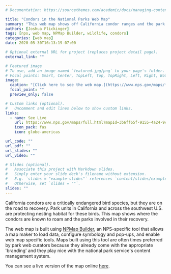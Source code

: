 ```yaml
---
# Documentation: https://sourcethemes.com/academic/docs/managing-content/

title: "Condors in the National Parks Web Map"
summary: "This web map shows off California condor ranges and the park units that are involved in condor recovery."
authors: [Joshua Flickinger]
tags: [nps, web map, NPMap Builder, wildlife, condors]
categories: [web map]
date: 2020-05-30T16:13:19-07:00

# Optional external URL for project (replaces project detail page).
external_link: ""

# Featured image
# To use, add an image named `featured.jpg/png` to your page's folder.
# Focal points: Smart, Center, TopLeft, Top, TopRight, Left, Right, BottomLeft, Bottom, BottomRight.
image:
  caption: "[Click here to see the web map.](https://www.nps.gov/maps/full.html?mapId=3b6ff65f-9155-4a24-9cf7-6470440c44ca)"
  focal_point: ""
  preview_only: false

# Custom links (optional).
#   Uncomment and edit lines below to show custom links.
links:
  - name: See Live
    url: https://www.nps.gov/maps/full.html?mapId=3b6ff65f-9155-4a24-9cf7-6470440c44ca
    icon_pack: fas
    icon: globe-americas

url_code: ""
url_pdf: ""
url_slides: ""
url_video: ""

# Slides (optional).
#   Associate this project with Markdown slides.
#   Simply enter your slide deck's filename without extension.
#   E.g. `slides = "example-slides"` references `content/slides/example-slides.md`.
#   Otherwise, set `slides = ""`.
slides: ""
---
```


California condors are a critically endangered bird species, but they are on the road to recovery.  Park units in California and across the southwest U.S. are protecting nesting habitat for these birds.  This map shows where the condors are known to roam and the parks involved in their recovery.  

The web map is built using [NPMap Builder](https://www.nps.gov/maps/tools/npmap-builder/), an NPS-specific tool that allows a map maker to load data, configure symbology and pop-ups, and enable web map specific tools.  Maps built using this tool are often times preferred by park web curators because they already come with the appropriate 'branding' and they play nice with the national park service's content management system.

You can see a live version of the map online [here](https://www.nps.gov/maps/full.html?mapId=3b6ff65f-9155-4a24-9cf7-6470440c44ca).
